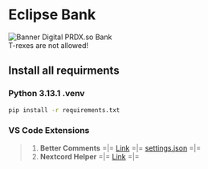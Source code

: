 # Eclipse Bank
![Banner](https://i.imgur.com/x7AKTv8.png)
Digital PRDX.so Bank  
T-rexes are not allowed!


## Install all requirments
### Python 3.13.1 .venv
```bash
pip install -r requirements.txt
```


### VS Code Extensions

> 1. **Better Comments** =|= [Link](https://marketplace.visualstudio.com/items?itemName=aaron-bond.better-comments) =|= [settings.json](https://github.com/user-attachments/files/18756571/settings.json) =|=
> 2. **Nextcord Helper** =|= [Link](https://marketplace.visualstudio.com/items?itemName=Pearoo.nextcord-helper) =|=
